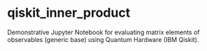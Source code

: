 # qiskit_inner_product
Demonstrative Jupyter Notebook for evaluating matrix elements of observables (generic base) using Quantum Hardware (IBM Qiskit).
